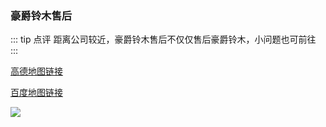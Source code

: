 ### 豪爵铃木售后

::: tip 点评
距离公司较近，豪爵铃木售后不仅仅售后豪爵铃木，小问题也可前往
:::

[高德地图链接](http://f.amap.com/2ZdXs_07E69OF)

[百度地图链接](https://j.map.baidu.com/-XPNZ)

[![](https://ww1.sinaimg.cn/large/007iUjdily1fxh05p3y4mj30qk0j7tk9)](https://ww1.sinaimg.cn/large/007iUjdily1fxh05p3y4mj30qk0j7tk9)